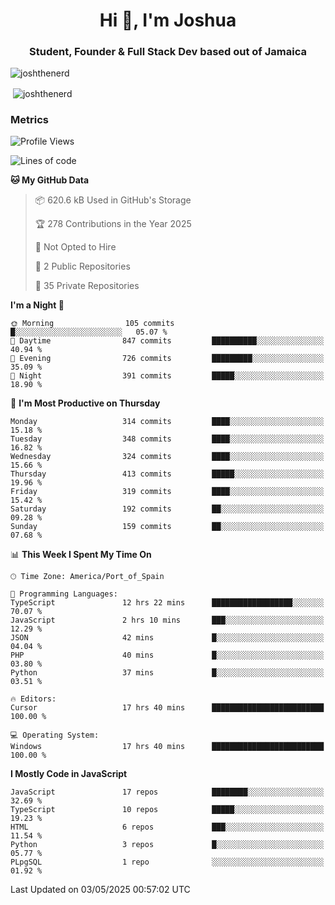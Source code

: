 <h1 align="center">Hi 👋, I'm Joshua</h1>
<h3 align="center">Student, Founder & Full Stack Dev based out of Jamaica</h3>

<p align="left"> <img src="https://komarev.com/ghpvc/?username=JoshTheDeveloperr" alt="joshthenerd" /> </p>

<p>&nbsp;<img align="center" src="https://github-readme-stats.vercel.app/api?username=JoshTheDeveloperr&show_icons=true&count_private=true" alt="joshthenerd" /></p>

### Metrics

<!--START_SECTION:waka-->
![Profile Views](http://img.shields.io/badge/Profile%20Views-0-blue)

![Lines of code](https://img.shields.io/badge/From%20Hello%20World%20I%27ve%20Written-3.7%20million%20lines%20of%20code-blue)

**🐱 My GitHub Data** 

> 📦 620.6 kB Used in GitHub's Storage 
 > 
> 🏆 278 Contributions in the Year 2025
 > 
> 🚫 Not Opted to Hire
 > 
> 📜 2 Public Repositories 
 > 
> 🔑 35 Private Repositories 
 > 
**I'm a Night 🦉** 

```text
🌞 Morning                105 commits         █░░░░░░░░░░░░░░░░░░░░░░░░   05.07 % 
🌆 Daytime                847 commits         ██████████░░░░░░░░░░░░░░░   40.94 % 
🌃 Evening                726 commits         █████████░░░░░░░░░░░░░░░░   35.09 % 
🌙 Night                  391 commits         █████░░░░░░░░░░░░░░░░░░░░   18.90 % 
```
📅 **I'm Most Productive on Thursday** 

```text
Monday                   314 commits         ████░░░░░░░░░░░░░░░░░░░░░   15.18 % 
Tuesday                  348 commits         ████░░░░░░░░░░░░░░░░░░░░░   16.82 % 
Wednesday                324 commits         ████░░░░░░░░░░░░░░░░░░░░░   15.66 % 
Thursday                 413 commits         █████░░░░░░░░░░░░░░░░░░░░   19.96 % 
Friday                   319 commits         ████░░░░░░░░░░░░░░░░░░░░░   15.42 % 
Saturday                 192 commits         ██░░░░░░░░░░░░░░░░░░░░░░░   09.28 % 
Sunday                   159 commits         ██░░░░░░░░░░░░░░░░░░░░░░░   07.68 % 
```


📊 **This Week I Spent My Time On** 

```text
🕑︎ Time Zone: America/Port_of_Spain

💬 Programming Languages: 
TypeScript               12 hrs 22 mins      ██████████████████░░░░░░░   70.07 % 
JavaScript               2 hrs 10 mins       ███░░░░░░░░░░░░░░░░░░░░░░   12.29 % 
JSON                     42 mins             █░░░░░░░░░░░░░░░░░░░░░░░░   04.04 % 
PHP                      40 mins             █░░░░░░░░░░░░░░░░░░░░░░░░   03.80 % 
Python                   37 mins             █░░░░░░░░░░░░░░░░░░░░░░░░   03.51 % 

🔥 Editors: 
Cursor                   17 hrs 40 mins      █████████████████████████   100.00 % 

💻 Operating System: 
Windows                  17 hrs 40 mins      █████████████████████████   100.00 % 
```

**I Mostly Code in JavaScript** 

```text
JavaScript               17 repos            ████████░░░░░░░░░░░░░░░░░   32.69 % 
TypeScript               10 repos            █████░░░░░░░░░░░░░░░░░░░░   19.23 % 
HTML                     6 repos             ███░░░░░░░░░░░░░░░░░░░░░░   11.54 % 
Python                   3 repos             █░░░░░░░░░░░░░░░░░░░░░░░░   05.77 % 
PLpgSQL                  1 repo              ░░░░░░░░░░░░░░░░░░░░░░░░░   01.92 % 
```




 Last Updated on 03/05/2025 00:57:02 UTC
<!--END_SECTION:waka-->
